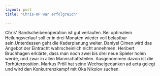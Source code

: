 ```yaml
---
layout: post
title: "Chris-OP war erfolgreich"

---
```


Chris' Bandscheibenoperation ist gut verlaufen. Bei optimalem Heilungsverlauf soll er in drei Monaten wieder voll belastbar sein.Unterdessen geht die Kaderplanung weiter. Daniyel Cimen wird das Angebot der Eintracht wahrscheinlich nicht annehmen. Heribert Bruchhagen erklärte, dass man noch zwei bis drei neue Spieler holen werde, und zwar in allen Mannschaftsteilen. Ausgenommen davon ist die Torhüterposition. Markus Pröll hat seine Wechselgedanken ad acta gelegt und wird den Konkurrenzkampf mit Oka Nikolov suchen.


